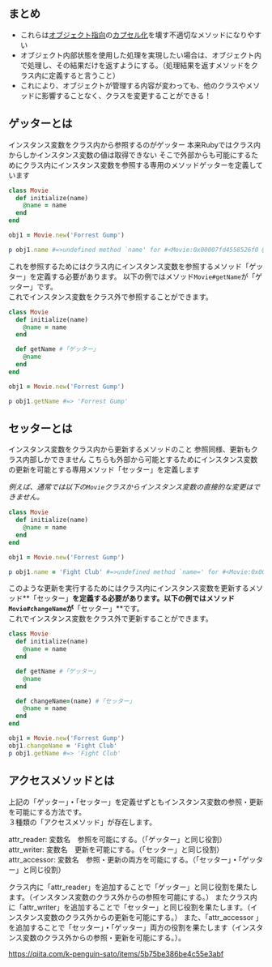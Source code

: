 
## まとめ

-   これらは[オブジェクト指向](http://d.hatena.ne.jp/keyword/%A5%AA%A5%D6%A5%B8%A5%A7%A5%AF%A5%C8%BB%D8%B8%FE)の[カプセル化](http://d.hatena.ne.jp/keyword/%A5%AB%A5%D7%A5%BB%A5%EB%B2%BD)を壊す不適切なメソッドになりやすい
-   オブジェクト内部状態を使用した処理を実現したい場合は、オブジェクト内で処理し、その結果だけを返すようにする。（処理結果を返すメソッドをクラス内に定義すると言うこと）
-   これにより、オブジェクトが管理する内容が変わっても、他のクラスやメソッドに影響することなく、クラスを変更することができる！


## ゲッターとは

インスタンス変数をクラス内から参照するのがゲッター
本来Rubyではクラス内からしかインスタンス変数の値は取得できない
そこで外部からも可能にするためにクラス内にインスタンス変数を参照する専用のメソッドゲッターを定義しています

```ruby
class Movie
  def initialize(name)
    @name = name
  end
end

obj1 = Movie.new('Forrest Gump')

p obj1.name #=>undefined method `name' for #<Movie:0x00007fd4558526f0 @name="Forrest Gump">
```

これを参照するためにはクラス内にインスタンス変数を参照するメソッド「ゲッター」を定義する必要があります。
以下の例ではメソッド`Movie#getName`が「ゲッター」です。  
これでインスタンス変数をクラス外で参照することができます。

```ruby
class Movie
  def initialize(name)
    @name = name
  end

  def getName #「ゲッター」
    @name
  end
end

obj1 = Movie.new('Forrest Gump')

p obj1.getName #=> 'Forrest Gump'
```

## セッターとは

インスタンス変数をクラス内から更新するメソッドのこと
参照同様、更新もクラス内部しかできません
こちらも外部から可能とするためにインスタンス変数の更新を可能とする専用メソッド「セッター」を定義します

_例えば、通常では以下の`Movie`クラスからインスタンス変数の直接的な変更はできません。_

```ruby
class Movie
  def initialize(name)
    @name = name
  end
end

obj1 = Movie.new('Forrest Gump')

p obj1.name = 'Fight Club' #=>undefined method `name=' for #<Movie:0x00007ffd4a83b400 @name="Forrest Gump"> (NoMethodError)
```

このような更新を実行するためにはクラス内にインスタンス変数を更新するメソッド**「セッター」**を定義する必要があります。以下の例ではメソッド`Movie#changeName`が**「セッター」**です。  
これでインスタンス変数をクラス外で更新することができます。

```ruby
class Movie
  def initialize(name)
    @name = name
  end

  def getName #「ゲッター」
    @name
  end

  def changeName=(name) #「セッター」
    @name = name
  end
end

obj1 = Movie.new('Forrest Gump')
obj1.changeName = 'Fight Club'
p obj1.getName #=> 'Fight Club'
```

## アクセスメソッドとは

上記の「ゲッター」**・**「セッター」を定義せずともインスタンス変数の参照・更新を可能にする方法です。  
３種類の「アクセスメソッド」が存在します。

attr_reader: 変数名　参照を可能にする。（「ゲッター」と同じ役割）
attr_writer: 変数名　更新を可能にする。（「セッター」と同じ役割）
attr_accessor: 変数名　参照・更新の両方を可能にする。（「セッター」**・**「ゲッター」と同じ役割）

クラス内に「attr_reader」を追加することで「ゲッター」と同じ役割を果たします。（インスタンス変数のクラス外からの参照を可能にする。）
またクラス内に「attr_writer」を追加することで「セッター」と同じ役割を果たします。（インスタンス変数のクラス外からの更新を可能にする。）
また、「attr_accessor 」を追加することで「セッター」**・**「ゲッター」両方の役割を果たします（インスタンス変数のクラス外からの参照・更新を可能にする。）。


https://qiita.com/k-penguin-sato/items/5b75be386be4c55e3abf